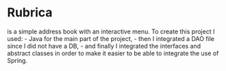 # Rubrica
is a simple address book with an interactive menu. To create this project I used: - Java for the main part of the project,  - then I integrated a DAO file since I did not have a DB, - and finally I integrated the interfaces and abstract classes in order to make it easier to be able to integrate the use of Spring.
